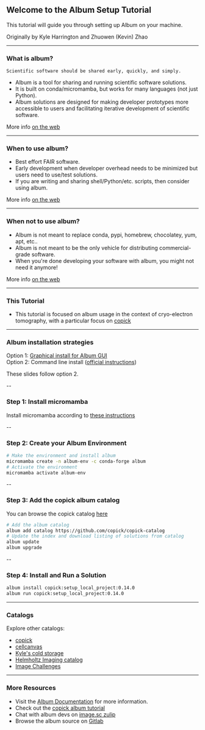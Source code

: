 ## Welcome to the Album Setup Tutorial

This tutorial will guide you through setting up Album on your machine.

Originally by Kyle Harrington and Zhuowen (Kevin) Zhao

---

### What is album?

`Scientific software should be shared early, quickly, and simply.`

- Album is a tool for sharing and running scientific software
  solutions.
- It is built on conda/micromamba, but works for many languages (not
  just Python).
- Album solutions are designed for making developer prototypes more
  accessible to users and facilitating iterative development of
  scientific software.

More info [on the web](https://album.solutions/)

---

### When to use album?

- Best effort FAIR software.
- Early development when developer overhead needs to be minimized but
  users need to use/test solutions.
- If you are writing and sharing shell/Python/etc. scripts, then consider using album.

More info [on the web](https://album.solutions/)

---

### When not to use album?

- Album is not meant to replace conda, pypi, homebrew, chocolatey,
  yum, apt, etc..
- Album is not meant to be the only vehicle for distributing
  commercial-grade software.
- When you're done developing your software with album, you might not need it anymore!

More info [on the web](https://album.solutions/)

---

### This Tutorial

- This tutorial is focused on album usage in the context of
  cryo-electron tomography, with a particular focus on [copick](https://copick.github.io/copick/)

---

### Album installation strategies

Option 1: [Graphical install for Album GUI](https://docs.album.solutions/en/latest/installation-instructions.html#automated-installation-with-album-installation-wizard)  
Option 2: Command line install ([official instructions](https://docs.album.solutions/en/latest/installation-instructions.html#manual-installation))

These slides follow option 2.

--

### Step 1: Install micromamba

Install micromamba according to [these instructions](https://mamba.readthedocs.io/en/latest/installation/micromamba-installation.html)

--

### Step 2: Create your Album Environment

```sh
# Make the environment and install album
micromamba create -n album-env -c conda-forge album
# Activate the environment
micromamba activate album-env
```

--

### Step 3: Add the copick album catalog

You can browse the copick catalog [here](https://copick.github.io/copick-catalog/catalog)

```sh
# Add the album catalog
album add catalog https://github.com/copick/copick-catalog
# Update the index and download listing of solutions from catalog
album update
album upgrade
```

--

### Step 4: Install and Run a Solution

```sh
album install copick:setup_local_project:0.14.0
album run copick:setup_local_project:0.14.0
```

---

### Catalogs

Explore other catalogs:

- [copick](https://copick.github.io/copick-catalog/catalog)
- [cellcanvas](https://album.cellcanvas.org/catalog)
- [Kyle's cold storage](https://cold-storage.kyleharrington.com/catalog)
- [Helmholtz Imaging
  catalog](https://album-app.gitlab.io/catalogs/helmholtz-imaging/catalog)
- [Image Challenges](https://album-app.gitlab.io/catalogs/image-challenges/catalog)

---

### More Resources

- Visit the [Album Documentation](https://docs.album.solutions) for more
information.
- Check out the [copick album tutorial](https://copick.github.io/copick/examples/tutorials/album/)
- Chat with album devs on [image.sc zulip](https://imagesc.zulipchat.com/)
- Browse the album source on [Gitlab](https://gitlab.com/album-app/album)
